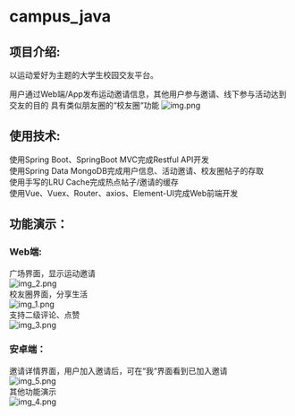 # campus_java 
## 项目介绍:
以运动爱好为主题的大学生校园交友平台。

用户通过Web端/App发布运动邀请信息，其他用户参与邀请、线下参与活动达到交友的目的
具有类似朋友圈的“校友圈“功能
![img.png](introduction_img/img.png)

## 使用技术:

使用Spring Boot、SpringBoot MVC完成Restful API开发<br />
使用Spring Data MongoDB完成用户信息、活动邀请、校友圈帖子的存取<br />
使用手写的LRU Cache完成热点帖子/邀请的缓存<br />
使用Vue、Vuex、Router、axios、Element-UI完成Web前端开发<br />

## 功能演示：
### Web端:
广场界面，显示运动邀请<br />
![img_2.png](introduction_img/img_2.png)<br />
校友圈界面，分享生活<br />
![img_1.png](introduction_img/img_1.png)<br />
支持二级评论、点赞<br />
![img_3.png](introduction_img/img_3.png)<br />
### 安卓端：
邀请详情界面，用户加入邀请后，可在“我“界面看到已加入邀请<br />
![img_5.png](introduction_img/img_5.png)<br />
其他功能演示<br />
![img_4.png](introduction_img/img_4.png)<br />


